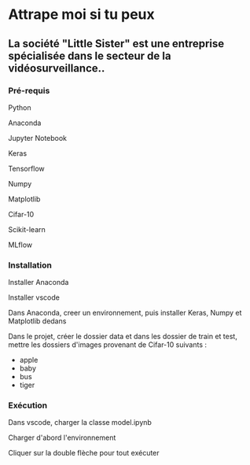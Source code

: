 # Attrape moi si tu peux




## La société "Little Sister" est une entreprise spécialisée dans le secteur de la vidéosurveillance..


### Pré-requis

Python

Anaconda

Jupyter Notebook

Keras

Tensorflow

Numpy

Matplotlib

Cifar-10

Scikit-learn

MLflow


### Installation

Installer Anaconda

Installer vscode

Dans Anaconda, creer un environnement, puis installer Keras, Numpy et Matplotlib dedans

Dans le projet, créer le dossier data et dans les dossier de train et test, mettre les dossiers d'images provenant de Cifar-10 suivants :
- apple
- baby
- bus
- tiger



### Exécution

Dans vscode, charger la classe model.ipynb

Charger d'abord l'environnement

Cliquer sur la double flèche pour tout exécuter